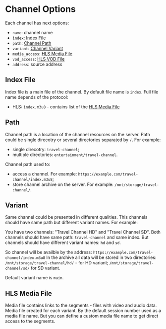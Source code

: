 # Channel Options

Each channel has next options:

- `name`: channel name
- `index`: [Index File](#index-file)
- `path`: [Channel Path](#path)
- `variant`: [Channel Variant](#variant)
- `media_access`: [HLS Media File](#hls-media-file)
- `vod_access`: [HLS VOD File](#hls-vod-file)
- `address`: source address

## Index File

Index file is a main file of the channel.
By default file name is `index`. Full file name depends of the protocol:

- HLS: `index.m3u8` - contains list of the [HLS Media File](#media-file)

## Path

Channel path is a location of the channel resources on the server.
Path could be single direcotry or several directories separated by `/`.
For example:

- single direcotry: `travel-channel`;
- multiple directories: `entertainment/travel-channel`.

Channel path used to:

- access a channel. For example: `https://example.com/travel-channel/index.m3u8`;
- store channel archive on the server. For example: `/mnt/storage/travel-channel/`.

## Variant

Same channel could be presented in different qualities. This channels should have same path but different variant names. For example:

You have two channels: "Travel Channel HD" and "Travel Channel SD".
Both channels should have same path: `travel-channel` and same index.
But channels should have different variant names: `hd` and `sd`.

So channel will be availble by the address: `https://example.com/travel-channel/index.m3u8`
In the archive all data will be stored in two directories: `/mnt/storage/travel-channel/hd/` - for HD variant; `/mnt/storage/travel-channel/sd/` for SD variant.

Default variant name is `main`.

## HLS Media File

Media file contains links to the segments - files with video and audio data. Media file created for each variant.
By the default session number used as a media file name. But you can define a custom media file name to get direct access to the segments.
